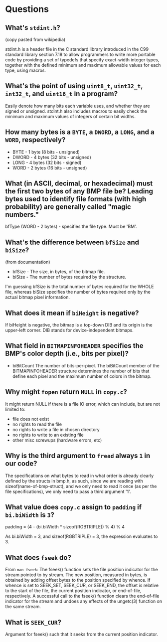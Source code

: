 # Questions

## What's `stdint.h`?

(copy pasted from wikipedia)

stdint.h is a header file in the C standard library introduced in the C99 standard library section 7.18 to allow programmers to write more portable code by providing a set of typedefs that specify exact-width integer types, together with the defined minimum and maximum allowable values for each type, using macros.

## What's the point of using `uint8_t`, `uint32_t`, `int32_t`, and `uint16_t` in a program?

Easily denote how many bits each variable uses, and whether they are signed or unsigned. stdint.h also includes macros to easily check the minimum and maximum values of integers of certain bit widths.

## How many bytes is a `BYTE`, a `DWORD`, a `LONG`, and a `WORD`, respectively?

* BYTE - 1 byte (8 bits - unsigned)
* DWORD - 4 bytes (32 bits - unsigned)
* LONG - 4 bytes (32 bits - signed)
* WORD - 2 bytes (16 bits - unsigned)

## What (in ASCII, decimal, or hexadecimal) must the first two bytes of any BMP file be? Leading bytes used to identify file formats (with high probability) are generally called "magic numbers."

bfType (WORD - 2 bytes) - specifies the file type. Must be 'BM'.

## What's the difference between `bfSize` and `biSize`?

(from documentation)
* bfSize - The size, in bytes, of the bitmap file.
* biSize - The number of bytes required by the structure.

I'm guessing bfSize is the total number of bytes required for the WHOLE file, whereas biSize specifies the number of bytes required only by the actual bitmap pixel information.

## What does it mean if `biHeight` is negative?

If biHeight is negative, the bitmap is a top-down DIB and its origin is the upper-left corner. DIB stands for device-independent bitmaps.

## What field in `BITMAPINFOHEADER` specifies the BMP's color depth (i.e., bits per pixel)?

* biBitCount
The number of bits-per-pixel. The biBitCount member of the BITMAPINFOHEADER structure determines the number of bits that define each pixel and the maximum number of colors in the bitmap.

## Why might `fopen` return `NULL` in `copy.c`?

It might return NULL if there is a file IO error, which can include, but are not limited to:
* file does not exist
* no rights to read the file
* no rights to write a file in chosen directory
* no rights to write to an existing file
* other misc screwups (hardware errors, etc)

## Why is the third argument to `fread` always `1` in our code?

The specifications on what bytes to read in what order is already clearly defined by the structs in bmp.h, as such, since we are reading with sizeof(name-of-bmp-struct), and we only need to read it once (as per the file specifications), we only need to pass a third argument '1'.

## What value does `copy.c` assign to `padding` if `bi.biWidth` is `3`?

padding = (4 - (bi.biWidth * sizeof(RGBTRIPLE)) % 4) % 4

As bi.biWidth = 3, and sizeof(RGBTRIPLE) = 3, the expression evaluates to 3.

## What does `fseek` do?

From ```man fseek```:
The fseek() function sets the file position indicator for the stream pointed to by stream.  The new position, measured in bytes, is obtained by adding offset bytes to the position specified by whence.  If whence is set to SEEK_SET, SEEK_CUR, or SEEK_END, the offset is relative to the start of the file, the current position indicator, or end-of-file, respectively. A successful call to the fseek() function clears the end-of-file indicator for the stream and undoes any effects of the ungetc(3) function on the same stream.

## What is `SEEK_CUR`?

Argument for fseek() such that it seeks from the current position indicator.
